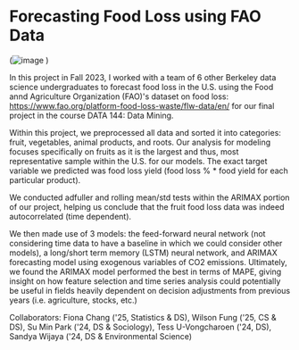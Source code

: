 # Forecasting Food Loss using FAO Data
(![image](https://github.com/bellaachang/food-waste-fao/assets/87054563/ec9be2dd-e138-4683-a1f8-58f8bd9ebfc4)
)

In this project in Fall 2023, I worked with a team of 6 other Berkeley data science undergraduates to forecast food loss in the U.S. using the Food annd Agriculture Organization (FAO)'s dataset on food loss: https://www.fao.org/platform-food-loss-waste/flw-data/en/ for our final project in the course DATA 144: Data Mining.

Within this project, we preprocessed all data and sorted it into categories: fruit, vegetables, animal products, and roots. Our analysis for modeling focuses specifically on fruits as it is the largest and thus, most representative sample within the U.S. for our models. The exact target variable we predicted was food loss yield (food loss % * food yield for each particular product). 

We conducted adfuller and rolling mean/std tests within the ARIMAX portion of our project, helping us conclude that the fruit food loss data was indeed autocorrelated (time dependent). 

We then made use of 3 models: the feed-forward neural network (not considering time data to have a baseline in which we could consider other models), a long/short term memory (LSTM) neural network, and ARIMAX forecasting model using exogenous variables of CO2 emissions. Ultimately, we found the ARIMAX model performed the best in terms of MAPE, giving insight on how feature selection and time series analysis could potentially be useful in fields heavily dependent on decision adjustments from previous years (i.e. agriculture, stocks, etc.)

Collaborators: Fiona Chang ('25, Statistics & DS), Wilson Fung ('25, CS & DS), Su Min Park ('24, DS & Sociology), Tess U-Vongcharoen ('24, DS), Sandya Wijaya ('24, DS & Environmental Science)
